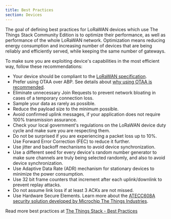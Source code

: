 ```yaml
---
title: Best Practices
section: Devices
---
```


The goal of defining best practices for LoRaWAN devices which use The Things Stack Community Edition is to optimize their performance, as well as performance of the whole LoRaWAN network. Optimization means reducing energy consumption and increasing number of devices that are being reliably and efficiently served, while keeping the same number of gateways. 

To make sure you are exploiting device's capabilities in the most efficient way, follow these recommendations:

- Your device should be compliant to the <a href="https://lora-alliance.org/about-lorawan/" target="_blank">LoRaWAN specification</a>.
- Prefer using OTAA over ABP. See details about <a href="https://www.thethingsindustries.com/docs/devices/abp-vs-otaa/" target="_blank">why using OTAA is recommended</a>.
- Eliminate unnecessary Join Requests to prevent network bloating in cases of a temporary connection loss.
- Sample your data as rarely as possible. 
- Reduce the payload size to the minimum possible. 
- Avoid confirmed uplink messages, if your application does not require 100% transmission assurance.
- Check your local government's regulations on the LoRaWAN device duty cycle and make sure you are respecting them.
- Do not be surprised if you are experiencing a packet loss up to 10%. Use Forward Error Correction (FEC) to reduce it further.
- Use jitter and backoff mechanisms to avoid device synchronization. 
- Use a different seed for every device's random number generator to make sure channels are truly being selected randomly, and also to avoid device synchronization.
- Use Adaptive Data Rate (ADR) mechanism for stationary devices to minimize the power consumption. 
- Use 32 bit frame counters that increment after each uplink/downlink to prevent replay attacks.
- Do not assume link loss if at least 3 ACKs are not missed.
- Use Hardware Secure Elements. Learn more about the [ATECC608A security solution developed by Microchip The Things Industries](https://www.thethingsindustries.com/docs/devices/atecc608a/).

Read more best practices at [The Things Stack - Best Practices](https://www.thethingsindustries.com/docs/devices/best-practices/)
